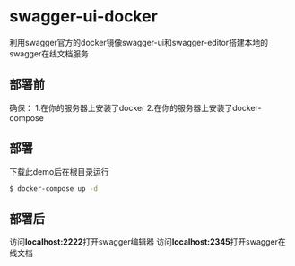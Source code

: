 # swagger-ui-docker

利用swagger官方的docker镜像swagger-ui和swagger-editor搭建本地的swagger在线文档服务

## 部署前

确保：
1.在你的服务器上安装了docker
2.在你的服务器上安装了docker-compose

## 部署

下载此demo后在根目录运行
```bash
$ docker-compose up -d
```

## 部署后

访问**localhost:2222**打开swagger编辑器
访问**localhost:2345**打开swagger在线文档
